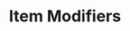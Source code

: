 ---
id: item_modifiers
title: Item Modifiers
description: How to create item modifiers with Sandstone.
---